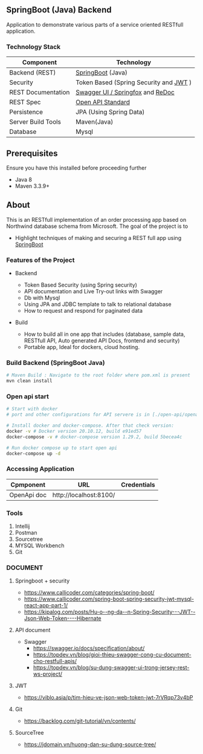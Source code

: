
## SpringBoot (Java) Backend
Application to demonstrate various parts of a service oriented RESTfull application.


### Technology Stack
Component         | Technology
---               | ---
Backend (REST)    | [SpringBoot](https://projects.spring.io/spring-boot) (Java)
Security          | Token Based (Spring Security and [JWT](https://github.com/auth0/java-jwt) )
REST Documentation| [Swagger UI / Springfox](https://github.com/springfox/springfox) and [ReDoc](https://github.com/Rebilly/ReDoc)
REST Spec         | [Open API Standard](https://www.openapis.org/)
Persistence       | JPA (Using Spring Data)
Server Build Tools| Maven(Java)
Database| Mysql

## Prerequisites
Ensure you have this installed before proceeding further
- Java 8
- Maven 3.3.9+

## About
This is an RESTfull implementation of an order processing app based on Northwind database schema from Microsoft.
The goal of the project is to
- Highlight techniques of making and securing a REST full app using [SpringBoot](https://projects.spring.io/spring-boot)

### Features of the Project
* Backend
    * Token Based Security (using Spring security)
    * API documentation and Live Try-out links with Swagger
    * Db with Mysql
    * Using JPA and JDBC template to talk to relational database
    * How to request and respond for paginated data

* Build
    * How to build all in one app that includes (database, sample data, RESTfull API, Auto generated API Docs, frontend and security)
    * Portable app, Ideal for dockers, cloud hosting.
    

### Build Backend (SpringBoot Java)
```bash
# Maven Build : Navigate to the root folder where pom.xml is present 
mvn clean install
```

### Open api start
```bash
# Start with docker
# port and other configurations for API servere is in [./open-api/openapi.yml) file

# Install docker and docker-compose. After that check version:
docker -v # Docker version 20.10.12, build e91ed57
docker-compose -v # docker-compose version 1.29.2, build 5becea4c

# Run docker compose up to start open api
docker-compose up -d
```

### Accessing Application
Cpmponent         | URL                    | Credentials
---               |------------------------| ---
OpenApi doc      | http://localhost:8100/ |

### Tools
1. Intellij
2. Postman
3. Sourcetree
4. MYSQL Workbench
5. Git


### DOCUMENT
1. Springboot + security
   * https://www.callicoder.com/categories/spring-boot/
   * https://www.callicoder.com/spring-boot-spring-security-jwt-mysql-react-app-part-1/
   * https://kipalog.com/posts/Hu-o--ng-da--n-Spring-Security---JWT--Json-Web-Token----Hibernate


2. API document
   * Swagger
     * https://swagger.io/docs/specification/about/
     * https://topdev.vn/blog/gioi-thieu-swagger-cong-cu-document-cho-restfull-apis/
     * https://topdev.vn/blog/su-dung-swagger-ui-trong-jersey-rest-ws-project/


4. JWT
   * https://viblo.asia/p/tim-hieu-ve-json-web-token-jwt-7rVRqp73v4bP


4. Git
   * https://backlog.com/git-tutorial/vn/contents/


5. SourceTree
   * https://jdomain.vn/huong-dan-su-dung-source-tree/ 